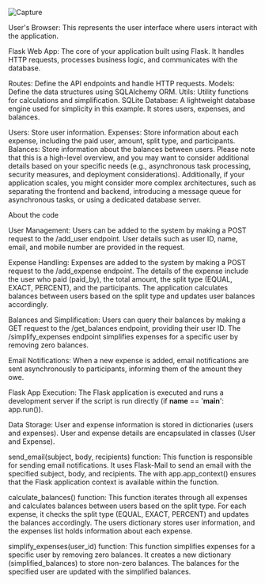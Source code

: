 ![Capture](https://github.com/include-ram/Splitwise/assets/59176484/83f6a81a-2fe7-47ed-8fb3-c0ac56ff54bf)

User's Browser: This represents the user interface where users interact with the application.

Flask Web App: The core of your application built using Flask. It handles HTTP requests, processes business logic, and communicates with the database.

Routes: Define the API endpoints and handle HTTP requests.
Models: Define the data structures using SQLAlchemy ORM.
Utils: Utility functions for calculations and simplification.
SQLite Database: A lightweight database engine used for simplicity in this example. It stores users, expenses, and balances.

Users: Store user information.
Expenses: Store information about each expense, including the paid user, amount, split type, and participants.
Balances: Store information about the balances between users.
Please note that this is a high-level overview, and you may want to consider additional details based on your specific needs (e.g., asynchronous task processing, security measures, and deployment considerations). Additionally, if your application scales, you might consider more complex architectures, such as separating the frontend and backend, introducing a message queue for asynchronous tasks, or using a dedicated database server.



About the code

User Management:
Users can be added to the system by making a POST request to the /add_user endpoint. User details such as user ID, name, email, and mobile number are provided in the request.

Expense Handling:
Expenses are added to the system by making a POST request to the /add_expense endpoint. The details of the expense include the user who paid (paid_by), the total amount, the split type (EQUAL, EXACT, PERCENT), and the participants.
The application calculates balances between users based on the split type and updates user balances accordingly.

Balances and Simplification:
Users can query their balances by making a GET request to the /get_balances endpoint, providing their user ID.
The /simplify_expenses endpoint simplifies expenses for a specific user by removing zero balances.

Email Notifications:
When a new expense is added, email notifications are sent asynchronously to participants, informing them of the amount they owe.

Flask App Execution:
The Flask application is executed and runs a development server if the script is run directly (if __name__ == '__main__': app.run()).

Data Storage:
User and expense information is stored in dictionaries (users and expenses). User and expense details are encapsulated in classes (User and Expense).


send_email(subject, body, recipients) function:
This function is responsible for sending email notifications.
It uses Flask-Mail to send an email with the specified subject, body, and recipients.
The with app.app_context() ensures that the Flask application context is available within the function.

calculate_balances() function:
This function iterates through all expenses and calculates balances between users based on the split type.
For each expense, it checks the split type (EQUAL, EXACT, PERCENT) and updates the balances accordingly.
The users dictionary stores user information, and the expenses list holds information about each expense.

simplify_expenses(user_id) function:
This function simplifies expenses for a specific user by removing zero balances.
It creates a new dictionary (simplified_balances) to store non-zero balances.
The balances for the specified user are updated with the simplified balances.
